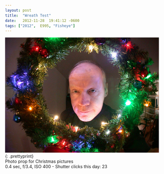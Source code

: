```yaml
---
layout: post
title:  "Wreath Test"
date:   2012-11-28  19:41:12 -0600
tags: ["2012",  E995, "Fisheye"]
---
```

![:title](/images/2012/2012_1128_DSCN5114.jpg)
{: .prettyprint}  
Photo prop for Christmas pictures  
0.4 sec, f/3.4, ISO 400 - Shutter clicks this day: 23